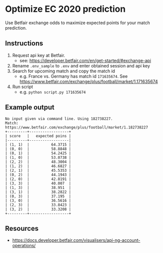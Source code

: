 # Optimize EC 2020 prediction

Use Betfair exchange odds to maximize expected points for your match prediction.

## Instructions

1. Request api key at Betfair. 
    - see: https://developer.betfair.com/en/get-started/#exchange-api
1. Rename `.env_sample` to `.env` and enter obtained session and api key
1. Search for upcoming match and copy the match id
    - e.g. France vs. Germany has match id `171635674`. See https://www.betfair.com/exchange/plus/football/market/1.171635674
1. Run script
    - e.g. `python script.py 171635674`
    
## Example output

```
No input given via command line. Using 182738227.
Match: https://www.betfair.com/exchange/plus/football/market/1.182738227
+---------+------------------+
| score   |   expected poins |
|---------+------------------|
| (1, 1)  |          64.3715 |
| (0, 0)  |          58.8848 |
| (0, 1)  |          54.2425 |
| (1, 0)  |          53.0738 |
| (2, 2)  |          48.3004 |
| (1, 2)  |          46.6827 |
| (2, 1)  |          45.5353 |
| (0, 2)  |          44.1943 |
| (2, 0)  |          42.8191 |
| (3, 3)  |          40.007  |
| (1, 3)  |          38.951  |
| (3, 1)  |          38.2822 |
| (0, 3)  |          37.195  |
| (3, 0)  |          36.5616 |
| (2, 3)  |          33.8423 |
| (3, 2)  |          33.3208 |
+---------+------------------+
```
    
## Resources

- https://docs.developer.betfair.com/visualisers/api-ng-account-operations/